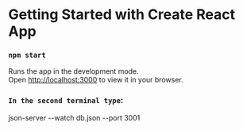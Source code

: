 # Getting Started with Create React App

### `npm start`

Runs the app in the development mode.\
Open [http://localhost:3000](http://localhost:3000) to view it in your browser.

### `In the second terminal type`:
json-server --watch db.json --port 3001
